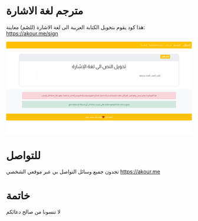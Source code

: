 # مترجم لغة الاشارة
هذا كود يقوم بتحويل الكتابة العربية الى لغة الاشارة (للصُم)
معاينة: https://akour.me/sign

![](screenshot.png)

# للتواصل
تجدون جميع وسائل التواصل بي عبر موقعي الشخصي https://akour.me

# خاتمة
لا تنسونا من صالح دعائكم
